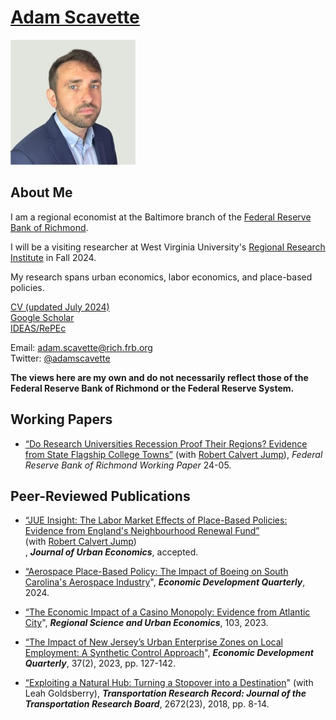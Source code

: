 # [Adam Scavette](https://www.richmondfed.org/region_communities/people/scavette)

<img src="/1664665342086.jpg">

<h2>About Me</h2>
<p> I am a regional economist at the Baltimore branch of the <a href="https://www.richmondfed.org/">Federal Reserve Bank of Richmond</a>.</p>

<p> I will be a visiting researcher at West Virginia University's <a href="https://rri.wvu.edu/">Regional Research Institute</a> in Fall 2024.</p>

<p>My research spans urban economics, labor economics, and place-based policies. </p>

<a href="adamscavette_CV.pdf" download>CV (updated July 2024)</a><br>
<a href="https://scholar.google.com/citations?user=UWVskVMAAAAJ&hl=en">Google Scholar</a><br>
<a href="https://ideas.repec.org/f/psc838.html">IDEAS/RePEc</a>

Email: <a href="mailto:adam.scavette@rich.frb.org">adam.scavette@rich.frb.org</a><br>
Twitter: <a href="https://twitter.com/AdamScavette">@adamscavette</a><br>
<p><strong>The views here are my own and do not necessarily reflect those of the Federal Reserve Bank of Richmond or the Federal Reserve System.</strong></p>

<h2>Working Papers</h2>

<ul>
<p><li><a href="https://www.richmondfed.org/-/media/RichmondFedOrg/publications/research/working_papers/2024/wp24-05.pdf">“Do Research Universities Recession Proof Their Regions? Evidence from State Flagship College Towns”</a> (with <a href="https://www.robcalvertjump.com/">Robert Calvert Jump</a>), <i>Federal Reserve Bank of Richmond Working Paper </i>24-05.</li></p>
</ul>
<h2>Peer-Reviewed Publications</h2>

<ul>
<p><li><a href="nrf_jump_scavette_insight.pdf" download>“JUE Insight: The Labor Market Effects of Place-Based Policies: Evidence from England's Neighbourhood Renewal Fund”</a><br> (with <a href="https://www.robcalvertjump.com/">Robert Calvert Jump</a>)<br>, <strong><i>Journal of Urban Economics</i></strong>, accepted.</li>
<p><li><a href="https://journals.sagepub.com/doi/10.1177/08912424241268284">“Aerospace Place-Based Policy: The Impact of Boeing on South Carolina's Aerospace Industry</a>", <strong><i>Economic Development Quarterly</i></strong>, 2024.</li></p>
<p><li><a href="https://linkinghub.elsevier.com/retrieve/pii/S016604622300087X">“The Economic Impact of a Casino Monopoly: Evidence from Atlantic City</a>", <strong><i>Regional Science and Urban Economics</i></strong>, 103, 2023.</li></p>
<p><li><a href="https://journals.sagepub.com/doi/10.1177/08912424231158051">“The Impact of New Jersey’s Urban Enterprise Zones on Local Employment: A Synthetic Control Approach</a>", <strong><i>Economic Development Quarterly</i></strong>, 37(2), 2023, pp. 127-142.</li></p>
<p><li><a href="https://journals.sagepub.com/doi/abs/10.1177/0361198118758983?journalCode=trra">“Exploiting a Natural Hub: Turning a Stopover into a Destination</a>" (with Leah Goldsberry), <strong><i>Transportation Research Record: Journal of the Transportation Research Board</i></strong>, 2672(23), 2018, pp. 8-14.</li></p>





